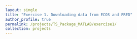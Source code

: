 ```yaml
---
layout: single
title: "Exercise 1. Downloading data from ECOS and FRED"
author_profile: true
permalink: /projects/TS_Package_MATLAB/exercise1/
collection: projects
---
```

